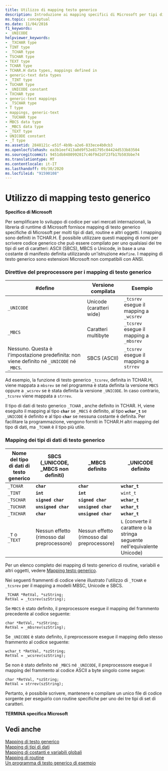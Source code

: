 ```yaml
---
title: Utilizzo di mapping testo generico
description: Introduzione ai mapping specifici di Microsoft per tipi di dati, routine e altri oggetti nel runtime C.
ms.topic: conceptual
ms.date: 11/04/2016
f1_keywords:
- _UNICODE
helpviewer_keywords:
- _TXCHAR type
- TINT type
- _TCHAR type
- TSCHAR type
- TEXT type
- TCHAR type
- TCHAR.H data types, mappings defined in
- generic-text data types
- _TINT type
- TUCHAR type
- _UNICODE constant
- TXCHAR type
- generic-text mappings
- _TSCHAR type
- T type
- mappings, generic-text
- _TUCHAR type
- MBCS data type
- _MBCS data type
- _TEXT type
- UNICODE constant
- _T type
ms.assetid: 2848121c-e51f-4b9b-a2e6-833ece4b0cb3
ms.openlocfilehash: ea3b1eef413a0d9f52e81795c04424d533b83504
ms.sourcegitcommit: 9451db8480992017c46f9d2df23fb17b503bbe74
ms.translationtype: MT
ms.contentlocale: it-IT
ms.lasthandoff: 09/30/2020
ms.locfileid: "91590108"
---
```

# <a name="using-generic-text-mappings"></a>Utilizzo di mapping testo generico

**Specifico di Microsoft**

Per semplificare lo sviluppo di codice per vari mercati internazionali, la libreria di runtime di Microsoft fornisce mapping di testo generico specifiche di Microsoft per molti tipi di dati, routine e altri oggetti. I mapping sono definiti in TCHAR.H. È possibile utilizzare questi mapping di nomi per scrivere codice generico che può essere compilato per uno qualsiasi dei tre tipi di set di caratteri: ASCII (SBCS), MBCS o Unicode, in base a una costante di manifesto definita utilizzando un'istruzione `#define`. I mapping di testo generico sono estensioni Microsoft non compatibili con ANSI.

### <a name="preprocessor-directives-for-generic-text-mappings"></a>Direttive del preprocessore per i mapping di testo generico

|#define|Versione compilata|Esempio|
|--------------|----------------------|-------------|
|`_UNICODE`|Unicode (caratteri wide)|`_tcsrev` esegue il mapping a `_wcsrev`|
|`_MBCS`|Caratteri multibyte|`_tcsrev` esegue il mapping a `_mbsrev`|
|Nessuno. Questa è l'impostazione predefinita: non viene definito né `_UNICODE` né `_MBCS`.|SBCS (ASCII)|`_tcsrev` esegue il mapping a `strrev`|

Ad esempio, la funzione di testo generico `_tcsrev`, definita in TCHAR.H, viene mappata a `mbsrev` se nel programma è stata definita la versione `MBCS` oppure a `_wcsrev` se è stata definita la versione `_UNICODE`. In caso contrario, `_tcsrev` viene mappata a `strrev`.

Il tipo di dati di testo generico `_TCHAR` , anche definito in TCHAR. H, viene eseguito il mapping al tipo **`char`** se `_MBCS` è definito, al tipo **`wchar_t`** se `_UNICODE` è definito e al tipo **`char`** se nessuna costante è definita. Per facilitare la programmazione, vengono forniti in TCHAR.H altri mapping del tipo di dati, ma `_TCHAR` è il tipo più utile.

### <a name="generic-text-data-type-mappings"></a>Mapping dei tipi di dati di testo generico

|Nome del tipo di dati di testo generico|SBCS (_UNICODE, _MBCS non definiti)|_MBCS definito|_UNICODE definito|
|----------------------------------|--------------------------------------------|--------------------|-----------------------|
|`_TCHAR`|**`char`**|**`char`**|**`wchar_t`**|
|`_TINT`|**`int`**|**`int`**|`wint_t`|
|`_TSCHAR`|**`signed char`**|**`signed char`**|**`wchar_t`**|
|`_TUCHAR`|**`unsigned char`**|**`unsigned char`**|**`wchar_t`**|
|`_TXCHAR`|**`char`**|**`unsigned char`**|**`wchar_t`**|
|`_T` o `_TEXT`|Nessun effetto (rimosso dal preprocessore)|Nessun effetto (rimosso dal preprocessore)|`L` (converte il carattere o la stringa seguente nell'equivalente Unicode)|

Per un elenco completo dei mapping di testo generico di routine, variabili e altri oggetti, vedere [Mapping testo generico](../c-runtime-library/generic-text-mappings.md).

Nei seguenti frammenti di codice viene illustrato l'utilizzo di `_TCHAR` e `_tcsrev` per il mapping a modelli MBSC, Unicode e SBCS.

```
_TCHAR *RetVal, *szString;
RetVal = _tcsrev(szString);
```

Se `MBCS` è stato definito, il preprocessore esegue il mapping del frammento precedente al codice seguente:

```
char *RetVal, *szString;
RetVal = _mbsrev(szString);
```

Se `_UNICODE` è stato definito, il preprocessore esegue il mapping dello stesso frammento al codice seguente:

```
wchar_t *RetVal, *szString;
RetVal = _wcsrev(szString);
```

Se non è stato definito né `_MBCS` né `_UNICODE`, il preprocessore esegue il mapping del frammento al codice ASCII a byte singolo come segue:

```
char *RetVal, *szString;
RetVal = strrev(szString);
```

Pertanto, è possibile scrivere, mantenere e compilare un unico file di codice sorgente per eseguirlo con routine specifiche per uno dei tre tipi di set di caratteri.

**TERMINA specifica Microsoft**

## <a name="see-also"></a>Vedi anche

[Mapping di testo generico](../c-runtime-library/generic-text-mappings.md)<br/>
[Mapping di tipi di dati](../c-runtime-library/data-type-mappings.md)<br/>
[Mapping di costanti e variabili globali](../c-runtime-library/constant-and-global-variable-mappings.md)<br/>
[Mapping di routine](../c-runtime-library/routine-mappings.md)<br/>
[Un programma di testo generico di esempio](../c-runtime-library/a-sample-generic-text-program.md)
